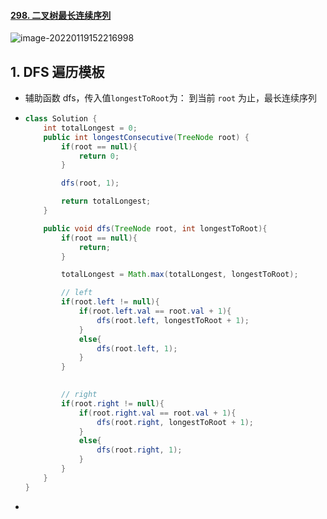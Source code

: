 #### [298. 二叉树最长连续序列](https://leetcode-cn.com/problems/binary-tree-longest-consecutive-sequence/)

![image-20220119152216998](https://raw.githubusercontent.com/TWDH/Leetcode-From-Zero/pictures/img/image-20220119152216998.png)

## 1. DFS 遍历模板

- 辅助函数 dfs，传入值`longestToRoot`为： 到当前 `root` 为止，最长连续序列

- ```java
  class Solution {
      int totalLongest = 0;
      public int longestConsecutive(TreeNode root) {
          if(root == null){
              return 0;
          }
  
          dfs(root, 1);
  
          return totalLongest;
      }
  
      public void dfs(TreeNode root, int longestToRoot){
          if(root == null){
              return;
          }
  
          totalLongest = Math.max(totalLongest, longestToRoot);
  
          // left
          if(root.left != null){
              if(root.left.val == root.val + 1){
                  dfs(root.left, longestToRoot + 1);
              }
              else{
                  dfs(root.left, 1);
              }
          }
          
  
          // right
          if(root.right != null){
              if(root.right.val == root.val + 1){
                  dfs(root.right, longestToRoot + 1);
              }
              else{
                  dfs(root.right, 1);
              }
          }
      }
  }
  ```

- 
